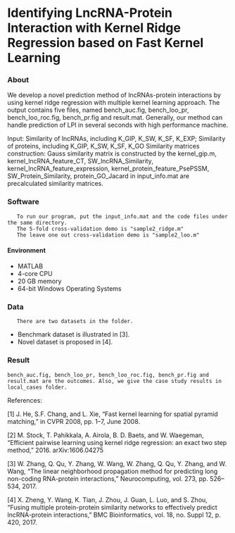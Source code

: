 Identifying LncRNA-Protein Interaction with Kernel Ridge Regression based on Fast Kernel Learning
==== 
### About
We develop a novel prediction method of lncRNAs-protein interactions by using kernel ridge regression with multiple kernel learning approach. The output contains five files, named bench_auc.fig, bench_loo_pr, bench_loo_roc.fig, bench_pr.fig and result.mat. Generally, our method can handle prediction of LPI in several seconds with high performance machine.

Input: Similarity of lncRNAs, including K_GIP, K_SW, K_SF, K_EXP;
       Similarity of proteins, including K_GIP, K_SW, K_SF, K_GO
Similarity matrices construction:
       Gauss similarity matrix is constructed by the kernel_gip.m,
       kernel_lncRNA_feature_CT, SW_lncRNA_Similarity, kernel_lncRNA_feature_expression, 
       kernel_protein_feature_PsePSSM, SW_Protein_Similarity, protein_GO_Jacard in input_info.mat are precalculated similarity matrices.
       
### Software
       To run our program, put the input_info.mat and the code files under the same directory.
       The 5-fold cross-validation demo is "sample2_ridge.m"
       The leave one out cross-validation demo is "sample2_loo.m"
       
#### Environment
* MATLAB 
* 4-core CPU
* 20 GB memory
* 64-bit Windows Operating Systems
### Data
       There are two datasets in the folder. 
* Benchmark dataset is illustrated in [3].
* Novel dataset is proposed in [4].
### Result
    bench_auc.fig, bench_loo_pr, bench_loo_roc.fig, bench_pr.fig and result.mat are the outcomes. Also, we give the case study results in local_cases folder.
References:

[1] J. He, S.F. Chang, and L. Xie, “Fast kernel learning for spatial pyramid matching,” in CVPR 2008, pp. 1–7, June 2008.

[2] M. Stock, T. Pahikkala, A. Airola, B. D. Baets, and W. Waegeman, “Efficient pairwise learning using kernel ridge regression: an exact two step method,” 2016. arXiv:1606.04275

[3] W. Zhang, Q. Qu, Y. Zhang, W. Wang, W. Zhang, Q. Qu, Y. Zhang, and W. Wang, “The linear neighborhood propagation method for predicting
long non-coding RNA-protein interactions,” Neurocomputing, vol. 273, pp. 526–534, 2017.

[4] X. Zheng, Y. Wang, K. Tian, J. Zhou, J. Guan, L. Luo, and S. Zhou, “Fusing multiple protein-protein similarity networks to effectively
predict lncRNA-protein interactions,” BMC Bioinformatics, vol. 18, no. Suppl 12, p. 420, 2017.

